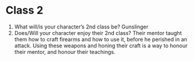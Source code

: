 # Class 2

1. What will/is your character’s 2nd class be? Gunslinger
2. Does/Will your character enjoy their 2nd class? Their mentor taught them how to craft firearms and how to use it, before he perished in an attack. Using these weapons and honing their craft is a way to honour their mentor, and honour their teachings.
